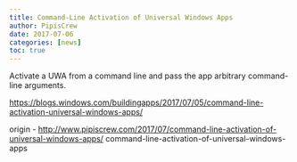 ```yaml
---
title: Command-Line Activation of Universal Windows Apps
author: PipisCrew
date: 2017-07-06
categories: [news]
toc: true
---
```


Activate a UWA from a command line and pass the app arbitrary command-line arguments.

https://blogs.windows.com/buildingapps/2017/07/05/command-line-activation-universal-windows-apps/

origin - http://www.pipiscrew.com/2017/07/command-line-activation-of-universal-windows-apps/ command-line-activation-of-universal-windows-apps